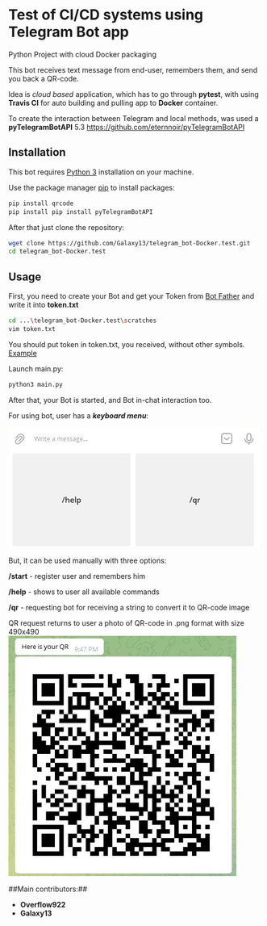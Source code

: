 # Test of CI/CD systems using Telegram Bot app
Python Project with cloud Docker packaging

This bot receives text message from end-user, remembers them, and send you back a QR-code. 

Idea is *cloud based* application, which has to go through **pytest**, with using **Travis CI** for auto building and pulling app to **Docker** container.

To create the interaction between Telegram and local methods, was used a **pyTelegramBotAPI** 5.3
https://github.com/eternnoir/pyTelegramBotAPI
## Installation
This bot requires  [Python 3](https://www.python.org/downloads/) installation on your machine.

Use the package manager [pip](https://pip.pypa.io/en/stable/) to install packages:
```bash
pip install qrcode
pip install pip install pyTelegramBotAPI
```
After that just clone the repository:
```bash
wget clone https://github.com/Galaxy13/telegram_bot-Docker.test.git
cd telegram_bot-Docker.test
```
## Usage
First, you need to create your Bot and get your Token from [Bot Father](t.me/BotFather) and write it into **token.txt**
```bash
cd ...\telegram_bot-Docker.test\scratches
vim token.txt
```
You should put token in token.txt, you received, without other symbols. 
[Example](example_token.txt)

Launch main.py:
```bash
python3 main.py
```
After that, your Bot is started, and Bot in-chat interaction too.

For using bot, user has a _**keyboard menu**_:

![](images/bot.jpg)

But, it can be used manually with three options:

**/start** - register user and remembers him

**/help** - shows to user all available commands

**/qr** - requesting bot for receiving a string to convert it to QR-code image

QR request returns to user a photo of QR-code in .png format with size 490x490![](images/bot_2.jpg)

##Main contributors:##
- **Overflow922**
- **Galaxy13**
